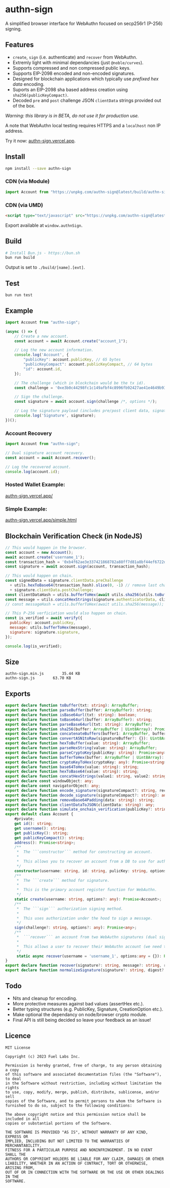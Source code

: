 # authn-sign
A simplified browser interface for WebAuthn focused on secp256r1 (P-256) signing.

## Features
- `create`, `sign` (i.e. authenticate) and `recover` from WebAuthn.
- Extremly light with minimal dependancies (just `@noble/curves`).
- Supports compressed and non compressed public keys.
- Supports EIP-2098 encoded and non-encoded signatures.
- Designed for blockchain applications which typically use *prefixed hex data* encoding.
- Suports an EIP-2098 sha based address creation using `sha256(publicKeyCompact)`.
- Decoded `pre` and `post` challenge JSON `clientData` strings provided out of the box.

*Warning: this library is in BETA, do not use it for production use.*

A note that WebAuthn local testing requires HTTPS and a `localhost` non IP address.

Try it now: [authn-sign.vercel.app](https://authn-sign.vercel.app).

## Install
```sh
npm install --save authn-sign
```

### CDN (via Module)
```js
import Account from "https://unpkg.com/authn-sign@latest/build/authn-sign.min.js";
```

### CDN (via UMD)
```html
<script type="text/javascript" src="https://unpkg.com/authn-sign@latest/build/authn-sign.umd.js"></script>
```

Export available at `window.authnSign`.

## Build
```sh
# Install Bun.js - https://bun.sh
bun run build
```
Output is set to `./build/[name].[ext]`.

## Test
```
bun run test
```

## Example
```js
import Account from "authn-sign";

(async () => {
    // Create a new account.
    const account = await Account.create("account_1");

    // Log the new account information.
    console.log('Account', {
        "publicKey": account.publicKey, // 65 bytes
        "publicKeyCompact": account.publicKeyCompact, // 64 bytes
        "id": account.id,
    });

    // The challenge (which in blockchain would be the tx id).
    const challenge = '0xe3b0c44298fc1c149afbf4c8996fb92427ae41e4649b934ca495991b7852b855';

    // Sign the challenge.
    const signature = await account.sign(challenge /*, options */);

    // Log the signature payload (includes pre/post client data, signature, digest and other items).
    console.log('Signature', signature);
})();
```

### Account Recovery
```js
import Account from "authn-sign";

// Dual signature account recovery.
const account = await Account.recover();

// Log the recovered account.
console.log(account.id);
```

### Hosted Wallet Example:
[authn-sign.vercel.app/](https://authn-sign.vercel.app)

### Simple Example:
[authn-sign.vercel.app/simple.html](https://authn-sign.vercel.app/simple.html)

## Blockchain Verification Check (in NodeJS)
```js
// This would happen in the browser.
const account = new Account();
await account.create('username_1');
const transaction_hash = '0xb4f62ae3e337421868782a88ff7d81a8bf44ef6722dfcd0c70d08a0adc25663d';
const signature = await account.sign(account, transaction_hash);

// This would happen on chain.
const signedData = signature.clientData.preChallenge 
  + utils.hexToBase64(transaction_hash).slice(0, -1) // remove last character
  + signature.clientData.postChallenge;
const clientDataHash = utils.bufferToHex(await utils.sha256(utils.toBuffer(signedData)));
const message = utils.concatHexStrings(signature.authenticatorData, clientDataHash);
// const messageHash = utils.bufferToHex(await utils.sha256(message));

// This P-256 verficiation would also happen on chain.
const is_verified = await verify({
  publicKey: account.publicKey,
  message: utils.bufferToHex(message),
  signature: signature.signature,
});

console.log(is_verified);
```

## Size
```
authn-sign.min.js        35.44 KB
authn-sign.js        63.70 KB
```

## Exports
```ts
export declare function toBuffer(txt: string): ArrayBuffer;
export declare function parseBuffer(buffer: ArrayBuffer): string;
export declare function isBase64url(txt: string): boolean;
export declare function toBase64url(buffer: ArrayBuffer): string;
export declare function parseBase64url(txt: string): ArrayBuffer;
export declare function sha256(buffer: ArrayBuffer | Uint8Array): Promise<ArrayBuffer>;
export declare function concatenateBuffers(buffer1: ArrayBuffer, buffer2: ArrayBuffer): Uint8Array;
export declare function convertASN1toRaw(signatureBuffer?: {}): Uint8Array;
export declare function hexToBuffer(value: string): ArrayBuffer;
export declare function parseHexString(value: string): ArrayBuffer;
export declare function parseCryptoKey(publicKey: string): Promise<any>;
export declare function bufferToHex(buffer: ArrayBuffer | Uint8Array): string;
export declare function cryptoKeyToHex(cryptoKey: any): Promise<string>;
export declare function base64ToHex(value: string): string;
export declare function hexToBase64(value: string): string;
export declare function concatHexStrings(value1: string, value2: string): ArrayBuffer;
export declare const windowObject: any;
export declare const navigatorObject: any;
export declare function encode_signature(signatureCompact?: string, recovery_id?: number): string;
export declare function decode_signature(signatureCompact?: string): any;
export declare function removeBase64Padding(data: string): string;
export declare function clientDataToJSON(clientData: string): any;
export declare function simulate_onchain_verification(publicKey?: string, publicKeyCompact?: string, address?: string, authdata?: string, pre?: string, challenge?: string, post?: string, signature?: string): Promise<boolean>;
export default class Account {
    #private;
    get id(): string;
    get username(): string;
    get publicKey(): string;
    get publicKeyCompact(): string;
    address(): Promise<string>;
    /**
     *  The ```constructor``` method for constructing an account.
     *
     *  This allows you to recover an account from a DB to use for authorization.
     */
    constructor(username: string, id: string, pulicKey: string, options?: any);
    /**
     *  The ```create``` method for signature.
     *
     *  This is the primary account register function for WebAuthn.
     */
    static create(username: string, options?: any): Promise<Account>;
    /**
     *  The ```sign``` authorization signing method.
     *
     *  This uses authorization under the hood to sign a message.
     */
    sign(challenge?: string, options?: any): Promise<any>;
    /**
     *  ```recover``` an account from two WebAuthn signatures (dual signature recovery).
     *
     *  This allows a user to recover their WebAuthn account (we need this because WebAuthn doesn't return a public key during the signing process).
     */
     static async recover(username = 'username_1', options:any = {}): Promise<Account>;
}
export declare function recover(signature?: string, message?: string, recoveryBit?: number): string;
export declare function normalizeSignature(signature?: string, digest?: string, publicKeyCompact?: string): string;
```

## Todo
- Nits and cleanup for encoding.
- More protective measures against bad values (assertHex etc.).
- Better typing structures (e.g. PublicKey, Signature, CreationOption etc.).
- Make optional the dependancy on node/browser crypto module.
- Final API is still being decided so leave your feedback as an issue!

## Licence
```
MIT License

Copyright (c) 2023 Fuel Labs Inc.

Permission is hereby granted, free of charge, to any person obtaining a copy
of this software and associated documentation files (the "Software"), to deal
in the Software without restriction, including without limitation the rights
to use, copy, modify, merge, publish, distribute, sublicense, and/or sell
copies of the Software, and to permit persons to whom the Software is
furnished to do so, subject to the following conditions:

The above copyright notice and this permission notice shall be included in all
copies or substantial portions of the Software.

THE SOFTWARE IS PROVIDED "AS IS", WITHOUT WARRANTY OF ANY KIND, EXPRESS OR
IMPLIED, INCLUDING BUT NOT LIMITED TO THE WARRANTIES OF MERCHANTABILITY,
FITNESS FOR A PARTICULAR PURPOSE AND NONINFRINGEMENT. IN NO EVENT SHALL THE
AUTHORS OR COPYRIGHT HOLDERS BE LIABLE FOR ANY CLAIM, DAMAGES OR OTHER
LIABILITY, WHETHER IN AN ACTION OF CONTRACT, TORT OR OTHERWISE, ARISING FROM,
OUT OF OR IN CONNECTION WITH THE SOFTWARE OR THE USE OR OTHER DEALINGS IN THE
SOFTWARE.
```
